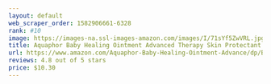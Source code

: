 ```yaml
---
layout: default 
﻿web_scraper_order: 1582906661-6328
rank: #10
image: https://images-na.ssl-images-amazon.com/images/I/71sYf5ZwVRL.jpg
title: Aquaphor Baby Healing Ointment Advanced Therapy Skin Protectant
url: https://www.amazon.com/Aquaphor-Baby-Healing-Ointment-Advance/dp/B005UEB96K/ref=zg_mw_hpc_10?_encoding=UTF8&psc=1&refRID=AKFJNXASQBPB6KPJQJKV
reviews: 4.8 out of 5 stars
price: $10.30 
---
```

